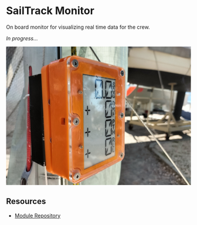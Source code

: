 # SailTrack Monitor
On board monitor for visualizing real time data for the crew.

*In progress...*

![monitor-image](Assets/Monitor%20Image.jpg)

## Resources
* [Module Repository](https://github.com/metis-vela-unipd/sailtrack-monitor)
